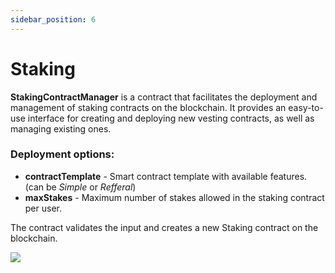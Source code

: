 ```yaml
---
sidebar_position: 6
---
```


# Staking

**StakingContractManager** is a contract that facilitates the deployment and management of staking contracts on the blockchain. It provides an easy-to-use interface for creating and deploying new vesting contracts, as well as managing existing ones.

### Deployment options:

- **contractTemplate** - Smart contract template with available features. (can be *Simple* or *Refferal*)
- **maxStakes** - Maximum number of stakes allowed in the staking contract per user.

The contract validates the input and creates a new Staking contract on the blockchain.

![](/img/miscellaneous/contract-manager/staking_deploy.png)
